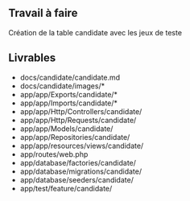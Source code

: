 ## Travail à faire

Création de la table candidate avec les jeux de teste

## Livrables

- docs/candidate/candidate.md
- docs/candidate/images/*
- app/app/Exports/candidate/*
- app/app/Imports/candidate/*
- app/app/Http/Controllers/candidate/
- app/app/Http/Requests/candidate/
- app/app/Models/candidate/
- app/app/Repositories/candidate/
- app/app/resources/views/candidate/
- app/routes/web.php
- app/database/factories/candidate/
- app/database/migrations/candidate/
- app/database/seeders/candidate/
- app/test/feature/candidate/